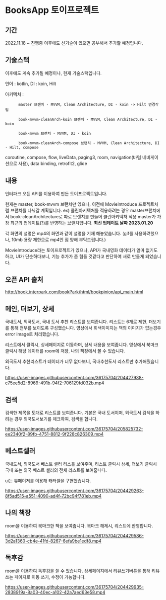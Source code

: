 # BooksApp 토이프로젝트 

## 기간
2022.11.18 ~ 진행중
이후에도 신기술이 있으면 공부해서 추가할 예정입니다.

## 기술스택 
이후에도 계속 추가될 예정이나, 현재 기술스택입니다.

언어 : kotlin, DI : koin, Hilt


아키텍처 :

          master 브랜치 - MVVM, Clean Architecture, DI - koin -> Hilt 변경작업 

          book-mvvm-cleanArch-koin 브랜치 - MVVM, Clean Architecture, DI - koin 
          
          book-mvvm 브랜치 - MVVM, DI - koin
         
          book-mvvm-cleanArch-compose 브랜치 - MVVM, Clean Architecture, DI - Hilt, compose

coroutine, compose, flow, liveData, paging3, room, navigation(바텀 네비게이션으로 사용), data binding, retrofit2, glide


## 내용
인터파크 오픈 API를 이용하여 만든 토이프로젝트입니다.

현재는 master, book-mvvm 브랜치만 있으나, 이전에 MovieIntroduce 프로젝트처럼 브랜치를 나눠갈 계획입니다.
ex) 클린아키텍처를 적용하려는 경우 master브랜치에서 book-cleanArchitecture로 따로 브랜치를 만들어 클린아키텍처 적용
master가 가장 최근의 업데이트(?)를 반영하는 브랜치입니다. **최신 업데이트 날짜 2023.01.20**

각 화면의 설명은 mp4의 화면과 같이 설명을 기재 해놓았습니다. (gif를 사용하려했으나, 10mb 용량 제한으로 mp4인 점 양해 부탁드립니다.)

MovieIntroduce라는 토이프로젝트가 있으나, API가 국내영화 데이터가 얼마 없기도 하고, 
UI가 단순하다보니, 기능 추가가 좀 힘들 것같다고 판단하여 새로 만들게 되었습니다.

## 오픈 API 출처
http://book.interpark.com/bookPark/html/bookpinion/api_main.html

## 메인, 더보기, 상세
국내도서, 외국도서, 국내 도서 추천 리스트를 보여줍니다.
리스트는 6개로 제한, 더보기를 통해 전부를 보이도록 구성했습니다.
영상에서 회색이미지는 책의 이미지가 없는경우 error image로 처리했습니다.

리스트에서 클릭시, 상세페이지로 이동하며, 상세 내용을 보여줍니다.
영상에서 북마크 클릭시 해당 데이터를  room에 저장, 나의 책장에서 볼 수 있습니다.

외국도서 추천리스트가 데이터가 너무 없다보니, 국내추천도서 리스트만 추가해줬습니다.

https://user-images.githubusercontent.com/36175704/204427938-c75ee5d2-8969-491b-94f2-706129fd032b.mp4

## 검색
검색한 제목을 토대로 리스트를 보여줍니다.
기본은 국내 도서이며, 외국도서 검색을 하려는 경우 외국도서보기를 체크하여, 검색을 합니다.

https://user-images.githubusercontent.com/36175704/205825732-ee2340f2-89fb-4751-8812-9f228c826309.mp4

## 베스트셀러
국내도서, 외국도서 베스트 샐러 리스틀 보여주며,
리스트 클릭시 상세, 더보기 클릭시 국내 또는 외국 베스트 셀러의 전체 리스트를 보여줍니다.

ui는 뷰페이저를 이용해 캐러셀을 구현했습니다.

https://user-images.githubusercontent.com/36175704/204429263-8f5ad515-a551-4090-ad4f-72bc94f781eb.mp4

## 나의 책장
room을 이용하여 북마크한 책을 보여줍니다. 
북마크 해제시, 리스트에 반영합니다.

https://user-images.githubusercontent.com/36175704/204429586-3d2a1360-cb4e-41fd-8267-6efa9be1edf8.mp4


## 독후감
room을 이용하여 독후감을 쓸 수 있습니다.
상세페이지에서 리뷰쓰기버튼을 통해 리뷰쓰는 페이지로 이동
쓰기, 수정이 가능합니다.

https://user-images.githubusercontent.com/36175704/204429935-2838919a-8a03-40ec-a102-42a7aed63e58.mp4
